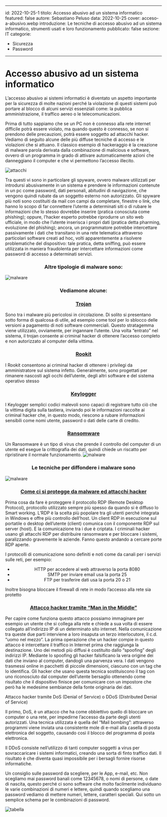 
---
id: 2022-10-25-1
titolo: Accesso abusivo ad un sistema informatico
featured: false
autore: Sebastiano Peluso
data: 2022-10-25
cover: acceso-a-abusivo.webp
introduzione: Le tecniche di accesso abusivo ad un sistema informatico, strumenti usati e loro funzionamento 
pubblicato: false
sezione: IT
categorie:
  - Sicurezza
  - Password
---

# Accesso abusivo ad un sistema informatico

L’accesso abusivo ai sistemi informatici è diventato un aspetto importante per la sicurezza di molte nazioni perché la violazione di questi sistemi può portare al blocco di alcuni servizi essenziali come: la pubblica amministrazione, il traffico aereo o le telecomunicazioni.

Prima di tutto sappiamo che se un PC non è connesso alla rete internet difficile potrà essere violato, ma quando questo è connesso, se non si prendono delle precauzioni, potrà essere soggetto ad attacchi hacker.
Vediamo di seguito alcune delle più diffuse tecniche di accesso e le violazioni che si attuano.
Il classico esempio di hackeraggio è la creazione di malware parola derivata dalla combinazione di malicious e software, ovvero di un programma in grado di attivare automaticamente azioni che danneggiano il computer e che vi permettono l’accesso illecito.

![attacchi](/img/posts/accesso-abusivo-ad-un-sistema-informatico/attacchi-informatici-fine.webp)

Tra questi vi sono in particolare gli spyware, ovvero malware utilizzati per introdursi abusivamente in un sistema e prendere le informazioni contenute in un pc come password, dati personali, abitudini di navigazione, che vengono quindi rubate da un soggetto esterno non autorizzato.
Gli spyware più noti sono costituiti da mail con campi da completare, finestre o link, che hanno lo scopo di far connettere l’utente a determinati siti o di rubare le informazioni che lo stesso dovrebbe inserire (pratica conosciuta come phishing); oppure, l’hacker esperto potrebbe riprodurre un sito web ufficiale, in modo che l’utente inserisca i propri dati (pratica detta pharming, evoluzione del phishing); ancora, un programmatore potrebbe intercettare passivamente i dati che transitano in una rete telematica attraverso particolari software creati ad hoc, volti apparentemente a risolvere problematiche del dispositivo: tale pratica, detta sniffing, può essere utilizzata in maniera fraudolenta per intercettare informazioni come password di accesso a determinati servizi.


### <p align=center>Altre tipologie di malware sono:</p>
![malware](/img/posts/accesso-abusivo-ad-un-sistema-informatico/tipologie_malware.webp)
### <p align=center>Vediamone alcune:</p>
### <u><p align=center>Trojan</p></u>
Sono tra i malware più pericolosi in circolazione. Di solito si presentano sotto forma di qualcosa di utile, ad esempio come tool per lo sblocco delle versioni a pagamento di noti software commerciali. Questo stratagemma viene utilizzato, ovviamente, per ingannare l’utente. Una volta “entrato” nel sistema, il trojan consente ai criminal hacker di ottenere l’accesso completo e non autorizzato al computer della vittima.
### <u><p align=center>Rookit</p></u>
I Rookit consentono ai criminal hacker di ottenere i privilegi da amministratore sul sistema infetto. Generalmente, sono progettati per rimanere nascosti agli occhi dell’utente, degli altri software e del sistema operativo stesso
### <u><p align=center>Keylogger</p></u>
I Keylogger semplici codici malevoli sono capaci di registrare tutto ciò che la vittima digita sulla tastiera, inviando poi le informazioni raccolte ai criminal hacker che, in questo modo, riescono a rubare informazioni sensibili come nomi utente, password o dati delle carte di credito.
### <u><p align=center>Ransomware</p></u>
Un Ransomware  è un tipo di virus che prende il controllo del computer di un utente ed esegue la crittografia dei dati, quindi chiede un riscatto per ripristinare il normale funzionamento.
![malware](/img/posts/accesso-abusivo-ad-un-sistema-informatico/4_insieme.webp)

### <p align=center>Le tecniche per diffondere i malware sono</p>
![malware](/img/posts/accesso-abusivo-ad-un-sistema-informatico/tecniche_malware.webp)
### <u><p align=center>Come ci si protegge da malware ed attacchi hacker</p></u>
Prima cosa da fare è proteggere il protocollo RDP (Remote Desktop Protocol), protocollo utilizzato sempre più spesso da quando si è diffuso lo Smart working.
L’RDP è la scelta più popolare tra gli utenti perché integrata in Windows e offre più controllo dell’host. Un client RDP in esecuzione sul portatile o desktop dell’utente (client) comunica con il componente RDP sul server (host). E la comunicazione tra i due è criptata. 
I criminali hacker usano gli attacchi RDP per distribuire ransomware e per bloccare i sistemi, paralizzando gravemente le aziende.
Fanno questo andando a cercare porte RDP aperte.

I protocolli di comunicazione sono definiti e noti come da canali per i servizi sulle reti, per esempio:

<ul align=center>
  <li>
    HTTP per accedere al web attraverso la porta 8080
  </li>
  <li>
    SMTP per inviare email usa la porta 25
  </li>
  <li>
    FTP per trasferire dati usa la porta 20 o 21
  </li>
</ul>

Inoltre bisogna bloccare il firewall di rete in modo l’accesso alla rete sia protetto
### <u><p align=center>Attacco hacker tramite “Man in the Middle”</p></u>
Per capire come funziona questo attacco possiamo immaginare per esempio un utente che si collega alla rete e chiede a sua volta di essere collegato all’indirizzo IP di un determinato sito internet.
Nella comunicazione tra queste due parti interviene a loro insaputa un terzo interlocutore, il c.d. “uomo nel mezzo”.
La prima operazione che un hacker compie in questo attacco è intercettare il traffico in Internet prima che raggiunga la destinazione.
Uno dei metodi più diffusi è costituito dallo “spoofing” degli indirizzi IP.
Mediante lo spoofing gli hacker falsificano la vera origine dei dati che inviano al computer, dandogli una parvenza vera.
I dati vengono trasmessi online in pacchetti di piccole dimensioni, ciascuno con un tag che lo identifica.
Gli hacker che usano questa tecnica sostituiscono il tag con uno riconosciuto dal computer dell’utente bersaglio ottenendo come risultato che il dispositivo finisce per comunicare con un impostore che però ha le medesime sembianze della fonte originaria dei dati.

Attacco hacker tramite DoS (Denial of Service) o DDoS (Distributed Denial of Service)

Il primo, DoS, è un attacco che ha come obbiettivo quello di bloccare un computer o una rete, per impedirne l’accesso da parte degli utenti autorizzati.
Una tecnica utilizzata è quella del “Mail bombing”: attraverso programmi viene inviata una consistente mole di e-mail alla casella di posta elettronica del soggetto, causando così il blocco del programma di posta elettronica.

Il DDoS consiste nell’utilizzo di tanti computer soggetti a virus per sovraccaricare i sistemi informatici, creando una sorta di finto traffico dati. Il risultato è che diventa quasi impossibile per i bersagli fornire risorse informatiche.


Un consiglio sulle password da scegliere, per le App, e-mail, etc.
Non scegliamo mai password banali come 12345678, o nomi di persone, o date di nascita, questo perché ci sono software che molto facilmente individuano le varie combinazioni di numeri e lettere, quindi quando scegliamo una password vediamo di mettere numeri, lettere, caratteri speciali. 
Qui sotto un semplice schema per le combinazioni di password.

![tabella](/img/posts/accesso-abusivo-ad-un-sistema-informatico/tabella_pass.webp)














